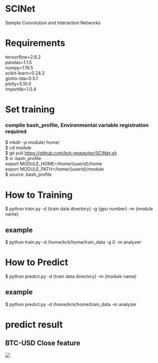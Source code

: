 # SCINet
Sample Convolution and Interaction Networks


# Requirements
tensorflow=2.6.2  
pandas=1.1.5  
numpy=1.19.5  
scikit-learn=0.24.2  
giotto-tda=0.5.1  
plotly=5.10.0  
importlib=1.0.4  

# Set training
### complie bash_profile, Environmental variable registration required

$ mkdir -p module/ home/  
$ cd module  
$ git pull https://github.com/kck-reseacher/SCINet.git  
$ vi .bash_profile  
export MODULE_HOME=/home/{userid}/home  
export MODULE_PATH=/home/{userid}/module  
$ source .bash_profile  

# How to Training

$ python train.py -d {train data directory} -g {gpu number} -m {module name}
## example
$ python train.py -d /home/kck/home/train_data -g 0 -m analyzer

# How to Predict

$ python predict.py -d {train data directory} -m {module name}
## example
$ python predict.py -d /home/kck/home/train_data -m analyzer

# predict result
## BTC-USD Close feature

![](C:\Users\cksty\PycharmProjects\SCINet\predict_result\BTC-USD_Close.png)
